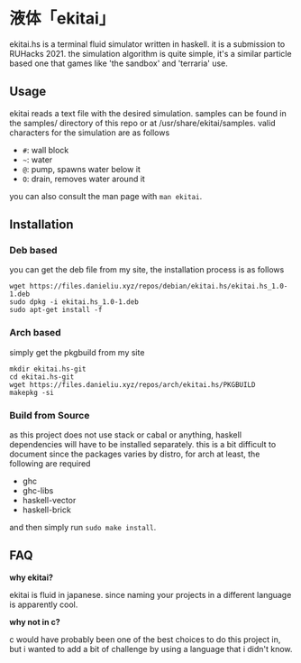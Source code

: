 # 液体「ekitai」

ekitai.hs is a terminal fluid simulator written in haskell. it is a submission to RUHacks 2021. the simulation algorithm is quite simple, it's a similar particle based one that games like 'the sandbox' and 'terraria' use.

## Usage
ekitai reads a text file with the desired simulation. samples can be found in the samples/ directory of this repo or at /usr/share/ekitai/samples. valid characters for the simulation are as follows
- `#`: wall block
- `~`: water
- `@`: pump, spawns water below it
- `O`: drain, removes water around it

you can also consult the man page with `man ekitai`.

## Installation
### Deb based
you can get the deb file from my site, the installation process is as follows
```
wget https://files.danieliu.xyz/repos/debian/ekitai.hs/ekitai.hs_1.0-1.deb
sudo dpkg -i ekitai.hs_1.0-1.deb
sudo apt-get install -f
```

### Arch based
simply get the pkgbuild from my site
```
mkdir ekitai.hs-git
cd ekitai.hs-git
wget https://files.danieliu.xyz/repos/arch/ekitai.hs/PKGBUILD
makepkg -si
```

### Build from Source
as this project does not use stack or cabal or anything, haskell dependencies will have to be installed separately. this is a bit difficult to document since the packages varies by distro, for arch at least, the following are required
- ghc
- ghc-libs
- haskell-vector
- haskell-brick

and then simply run `sudo make install`.

## FAQ
**why ekitai?**

ekitai is fluid in japanese. since naming your projects in a different language is apparently cool.

**why not in c?**

c would have probably been one of the best choices to do this project in, but i wanted to add a bit of challenge by using a language that i didn't know.

